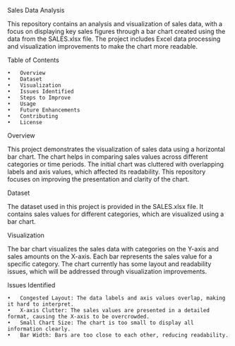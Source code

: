 Sales Data Analysis

This repository contains an analysis and visualization of sales data, with a focus on displaying key sales figures through a bar chart created using the data from the SALES.xlsx file. The project includes Excel data processing and visualization improvements to make the chart more readable.

Table of Contents

	•	Overview
	•	Dataset
	•	Visualization
	•	Issues Identified
	•	Steps to Improve
	•	Usage
	•	Future Enhancements
	•	Contributing
	•	License

 Overview

This project demonstrates the visualization of sales data using a horizontal bar chart. The chart helps in comparing sales values across different categories or time periods. The initial chart was cluttered with overlapping labels and axis values, which affected its readability. This repository focuses on improving the presentation and clarity of the chart.

Dataset

The dataset used in this project is provided in the SALES.xlsx file. It contains sales values for different categories, which are visualized using a bar chart.

Visualization

The bar chart visualizes the sales data with categories on the Y-axis and sales amounts on the X-axis. Each bar represents the sales value for a specific category. The chart currently has some layout and readability issues, which will be addressed through visualization improvements.

Issues Identified

	•	Congested Layout: The data labels and axis values overlap, making it hard to interpret.
	•	X-axis Clutter: The sales values are presented in a detailed format, causing the X-axis to be overcrowded.
	•	Small Chart Size: The chart is too small to display all information clearly.
	•	Bar Width: Bars are too close to each other, reducing readability.

 
